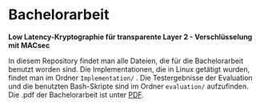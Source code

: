 # Bachelorarbeit

**Low Latency-Kryptographie für transparente Layer 2 - Verschlüsselung mit MACsec**

In diesem Repository findet man alle Dateien, die für die Bachelorarbeit benutzt worden sind.
Die Implementationen, die in Linux getätigt wurden, findet man im Ordner `Implementation/` .
Die Testergebnisse der Evaluation und die benutzten Bash-Skripte sind im Ordner `evaluation/` aufzufinden.
Die .pdf der Bachelorarbeit ist unter [PDF](thesis/Bachelorarbeit.pdf).
